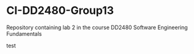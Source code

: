 # CI-DD2480-Group13
Repository containing lab 2 in the course DD2480 Software Engineering Fundamentals

test
